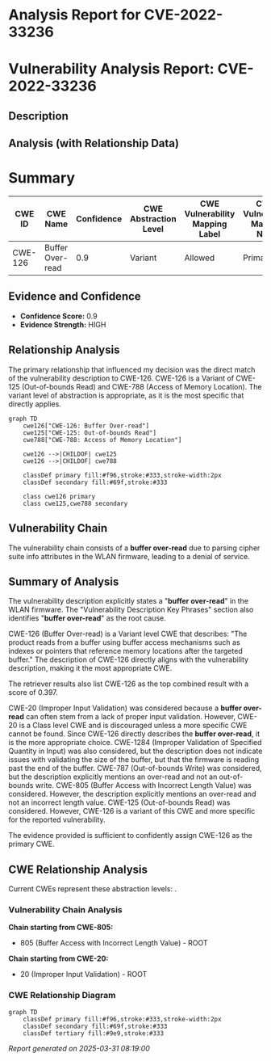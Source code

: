 # Analysis Report for CVE-2022-33236

# Vulnerability Analysis Report: CVE-2022-33236

## Description



## Analysis (with Relationship Data)

# Summary
| CWE ID    | CWE Name                      | Confidence | CWE Abstraction Level | CWE Vulnerability Mapping Label | CWE-Vulnerability Mapping Notes |
| --------- | ----------------------------- | ---------- | ----------------------- | ------------------------------- | ------------------------------- |
| CWE-126   | Buffer Over-read              | 0.9        | Variant                | Allowed                         | Primary CWE                     |

## Evidence and Confidence

*   **Confidence Score:** 0.9
*   **Evidence Strength:** HIGH

## Relationship Analysis
The primary relationship that influenced my decision was the direct match of the vulnerability description to CWE-126. CWE-126 is a Variant of CWE-125 (Out-of-bounds Read) and CWE-788 (Access of Memory Location). The variant level of abstraction is appropriate, as it is the most specific that directly applies.

```mermaid
graph TD
    cwe126["CWE-126: Buffer Over-read"]
    cwe125["CWE-125: Out-of-bounds Read"]
    cwe788["CWE-788: Access of Memory Location"]

    cwe126 -->|CHILDOF| cwe125
    cwe126 -->|CHILDOF| cwe788

    classDef primary fill:#f96,stroke:#333,stroke-width:2px
    classDef secondary fill:#69f,stroke:#333
    
    class cwe126 primary
    class cwe125,cwe788 secondary
```

## Vulnerability Chain
The vulnerability chain consists of a **buffer over-read** due to parsing cipher suite info attributes in the WLAN firmware, leading to a denial of service.

## Summary of Analysis
The vulnerability description explicitly states a "**buffer over-read**" in the WLAN firmware. The "Vulnerability Description Key Phrases" section also identifies "**buffer over-read**" as the root cause.

CWE-126 (Buffer Over-read) is a Variant level CWE that describes: "The product reads from a buffer using buffer access mechanisms such as indexes or pointers that reference memory locations after the targeted buffer." The description of CWE-126 directly aligns with the vulnerability description, making it the most appropriate CWE.

The retriever results also list CWE-126 as the top combined result with a score of 0.397.

CWE-20 (Improper Input Validation) was considered because a **buffer over-read** can often stem from a lack of proper input validation. However, CWE-20 is a Class level CWE and is discouraged unless a more specific CWE cannot be found. Since CWE-126 directly describes the **buffer over-read**, it is the more appropriate choice.
CWE-1284 (Improper Validation of Specified Quantity in Input) was also considered, but the description does not indicate issues with validating the size of the buffer, but that the firmware is reading past the end of the buffer.
CWE-787 (Out-of-bounds Write) was considered, but the description explicitly mentions an over-read and not an out-of-bounds write.
CWE-805 (Buffer Access with Incorrect Length Value) was considered. However, the description explicitly mentions an over-read and not an incorrect length value.
CWE-125 (Out-of-bounds Read) was considered. However, CWE-126 is a variant of this CWE and more specific for the reported vulnerability.

The evidence provided is sufficient to confidently assign CWE-126 as the primary CWE.


## CWE Relationship Analysis

Current CWEs represent these abstraction levels: .


### Vulnerability Chain Analysis

**Chain starting from CWE-805:**
- 805 (Buffer Access with Incorrect Length Value) - ROOT


**Chain starting from CWE-20:**
- 20 (Improper Input Validation) - ROOT



### CWE Relationship Diagram

```mermaid
graph TD
    classDef primary fill:#f96,stroke:#333,stroke-width:2px
    classDef secondary fill:#69f,stroke:#333
    classDef tertiary fill:#9e9,stroke:#333
```



*Report generated on 2025-03-31 08:19:00*
